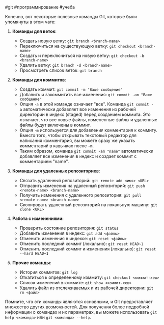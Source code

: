 #git
#программирование
#учеба

Конечно, вот некоторые полезные команды Git, которые были упомянуты в этом чате:

1. **Команды для веток**:

   - Создать новую ветку: `git branch <branch-name>`
   - Переключиться на существующую ветку: `git checkout <branch-name>`
   - Создать и переключиться на новую ветку: `git checkout -b <branch-name>`
   - Удалить ветку: `git branch -d <branch-name>`
   - Просмотреть список веток: `git branch`

2. **Команды для коммитов**:

   - Создать коммит: `git commit -m "Ваше сообщение"`
   - Добавить и закоммитить все изменения: `git commit -am "Ваше сообщение"`
   - Опция `-a` в этой команде означает "все". Команда `git commit -a` автоматически добавляет все изменения из рабочей директории в индекс (staged) перед созданием коммита. Это означает, что все новые файлы, измененные файлы и удаленные файлы будут включены в коммит.
   - Опция `-m` используется для добавления комментария к коммиту. Вместо того, чтобы открывать текстовый редактор для написания комментария, вы можете сразу же указать комментарий в кавычках после `-m`.
   - Таким образом, команда `git commit -am "name"` автоматически добавляет все изменения в индекс и создает коммит с комментарием "name".

3. **Команды для удаленных репозиториев**:

   - Связать удаленный репозиторий: `git remote add <имя> <URL>`
   - Отправить изменения на удаленный репозиторий: `git push <remote-name> <branch-name>`
   - Получить изменения с удаленного репозитория: `git pull <remote-name> <branch-name>`
   - Скопировать удаленный репозиторий на локальную машину: `git clone <URL>`

4. **Работа с изменениями**:

   - Проверить состояние репозитория: `git status`
   - Добавить изменения в индекс: `git add <файлы>`
   - Отменить изменения в индексе: `git reset <файлы>`
   - Отменить последний коммит (локально): `git reset HEAD~1`
   - Отменить последний коммит и изменения (локально): `git reset --hard HEAD~1`

5. **Прочие команды**:

   - История коммитов: `git log`
   - Откатиться к определенному коммиту: `git checkout <коммит-хеш>`
   - Список изменений в коммите: `git show <коммит-хеш>`
   - Удалить файл из отслеживаемых и из рабочей директории: `git rm <файл>`

Помните, что эти команды являются основными, и Git предоставляет множество других возможностей. Для получения более подробной информации о командах и их параметрах, вы можете использовать `git help <команда>` или `git <команда> --help`.